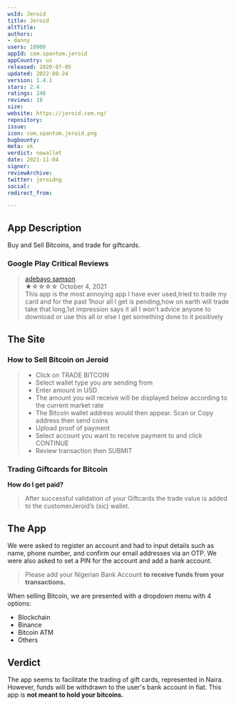 ```yaml
---
wsId: Jeroid
title: Jeroid
altTitle: 
authors:
- danny
users: 10000
appId: com.spantom.jeroid
appCountry: us
released: 2020-07-05
updated: 2022-08-24
version: 1.4.1
stars: 2.4
ratings: 248
reviews: 18
size: 
website: https://jeroid.com.ng/
repository: 
issue: 
icon: com.spantom.jeroid.png
bugbounty: 
meta: ok
verdict: nowallet
date: 2021-11-04
signer: 
reviewArchive: 
twitter: jeroidng
social: 
redirect_from: 

---
```


## App Description

Buy and Sell Bitcoins, and trade for giftcards.

### Google Play Critical Reviews

> [adebayo samson](https://play.google.com/store/apps/details?id=com.spantom.jeroid&reviewId=gp%3AAOqpTOFa5fvypOokYJMqJnR2MlEDFAFLsiciRdfsSAiA_SXd8bI3HR5G6RALv_uv5KQ3nUv7Af02PsKfushYBQ)<br>
  ★☆☆☆☆ October 4, 2021 <br>
       This app is the most annoying app I have ever used,tried to trade my card and for the past 1hour all I get is pending,how on earth will trade take that long,1st impression says it all I won't advice anyone to download or use this all or else I get something done to it positively

## The Site

### How to Sell Bitcoin on Jeroid

> - Click on TRADE BITCOIN
> - Select wallet type you are sending from
> - Enter amount in USD
> - The amount you will receive will be displayed below according to the current market rate
> - The Bitcoin wallet address would then appear. Scan or Copy address then send coins
> - Upload proof of payment
> - Select account you want to receive payment to and click CONTINUE
> - Review transaction then SUBMIT

### Trading Giftcards for Bitcoin

**How do I get paid?**

> After successful validation of your Giftcards the trade value is added to the customerJeroid’s (sic) wallet.

## The App

We were asked to register an account and had to input details such as name, phone number, and confirm our email addresses via an OTP. We were also asked to set a PIN for the account and add a bank account.

> Please add your Nigerian Bank Account **to receive funds from your transactions.**

When selling Bitcoin, we are presented with a dropdown menu with 4 options:

- Blockchain
- Binance
- Bitcoin ATM
- Others

## Verdict

The app seems to facilitate the trading of gift cards, represented in Naira. However, funds will be withdrawn to the user's bank account in fiat. This app is **not meant to hold your bitcoins.**
